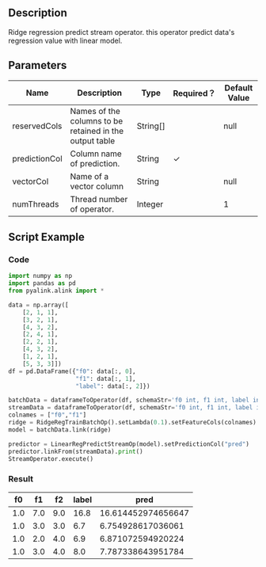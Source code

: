 ## Description
Ridge regression predict stream operator. this operator predict data's regression value with linear model.

## Parameters
| Name | Description | Type | Required？ | Default Value |
| --- | --- | --- | --- | --- |
| reservedCols | Names of the columns to be retained in the output table | String[] |  | null |
| predictionCol | Column name of prediction. | String | ✓ |  |
| vectorCol | Name of a vector column | String |  | null |
| numThreads | Thread number of operator. | Integer |  | 1 |

## Script Example
### Code
``` python
import numpy as np
import pandas as pd
from pyalink.alink import *

data = np.array([
    [2, 1, 1],
    [3, 2, 1],
    [4, 3, 2],
    [2, 4, 1],
    [2, 2, 1],
    [4, 3, 2],
    [1, 2, 1],
    [5, 3, 3]])
df = pd.DataFrame({"f0": data[:, 0], 
                   "f1": data[:, 1],
                   "label": data[:, 2]})

batchData = dataframeToOperator(df, schemaStr='f0 int, f1 int, label int', op_type='batch')
streamData = dataframeToOperator(df, schemaStr='f0 int, f1 int, label int', op_type='stream')
colnames = ["f0","f1"]
ridge = RidgeRegTrainBatchOp().setLambda(0.1).setFeatureCols(colnames).setLabelCol("label")
model = batchData.link(ridge)

predictor = LinearRegPredictStreamOp(model).setPredictionCol("pred")
predictor.linkFrom(streamData).print()
StreamOperator.execute()
```
### Result
f0 | f1 | f2 | label | pred
---|----|----|-------|-----
1.0|7.0|9.0|16.8|16.614452974656647
1.0|3.0|3.0|6.7|6.754928617036061
1.0|2.0|4.0|6.9|6.871072594920224
1.0|3.0|4.0|8.0|7.787338643951784




